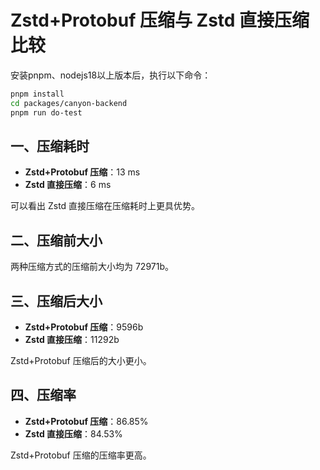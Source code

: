 # Zstd+Protobuf 压缩与 Zstd 直接压缩比较

安装pnpm、nodejs18以上版本后，执行以下命令：

```bash
pnpm install
cd packages/canyon-backend
pnpm run do-test
```

## 一、压缩耗时
- **Zstd+Protobuf 压缩**：13 ms
- **Zstd 直接压缩**：6 ms

可以看出 Zstd 直接压缩在压缩耗时上更具优势。

## 二、压缩前大小
两种压缩方式的压缩前大小均为 72971b。

## 三、压缩后大小
- **Zstd+Protobuf 压缩**：9596b
- **Zstd 直接压缩**：11292b

Zstd+Protobuf 压缩后的大小更小。

## 四、压缩率
- **Zstd+Protobuf 压缩**：86.85%
- **Zstd 直接压缩**：84.53%

Zstd+Protobuf 压缩的压缩率更高。
